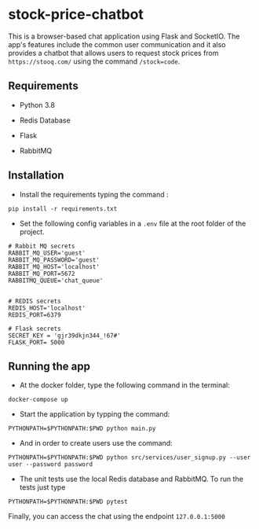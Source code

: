 
# stock-price-chatbot



This is a browser-based chat application using Flask and SocketIO. The app's features include the common user communication and it also provides a chatbot that allows users to request stock prices from `https://stooq.com/`  using the command `/stock=code`.



## Requirements

* Python 3.8

* Redis Database

* Flask

* RabbitMQ



## Installation

* Install the requirements typing the command :
```
pip install -r requirements.txt
```
* Set the following config variables in a `.env` file at the root folder of the project.
```
# Rabbit MQ secrets
RABBIT_MQ_USER='guest'
RABBIT_MQ_PASSWORD='guest'
RABBIT_MQ_HOST='localhost'
RABBIT_MQ_PORT=5672
RABBITMQ_QUEUE='chat_queue'


# REDIS secrets
REDIS_HOST='localhost'
REDIS_PORT=6379

# Flask secrets
SECRET_KEY = 'gjr39dkjn344_!67#'
FLASK_PORT= 5000
```

## Running the app
* At the docker folder, type the following command in the terminal:
```
docker-compose up
```

* Start the application by typping the command:

```
PYTHONPATH=$PYTHONPATH:$PWD python main.py
```

* And in order to create users use the command:
```
PYTHONPATH=$PYTHONPATH:$PWD python src/services/user_signup.py --user user --password password
```

* The unit tests use the local Redis database and RabbitMQ. To run the tests just type
```
PYTHONPATH=$PYTHONPATH:$PWD pytest
```

Finally, you can access the chat using the endpoint `127.0.0.1:5000`